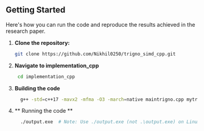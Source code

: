 ## Getting Started
Here's how you can run the code and reproduce the results achieved in the research paper.
1. **Clone the repository:**
   ```bash
   git clone https://github.com/Nikhil0250/trigno_simd_cpp.git
2. **Navigate to implementation_cpp**
    ```bash
     cd implementation_cpp
3. **Building the code**
    ```bash
      g++ -std=c++17 -mavx2 -mfma -O3 -march=native maintrigno.cpp mytrigno.cpp taylorsimd.cpp angle_reduction.cpp -o output.exe
4. ** Running the code **
    ```bash
      ./output.exe  # Note: Use ./output.exe (not .\output.exe) on Linux/macOS  
   


